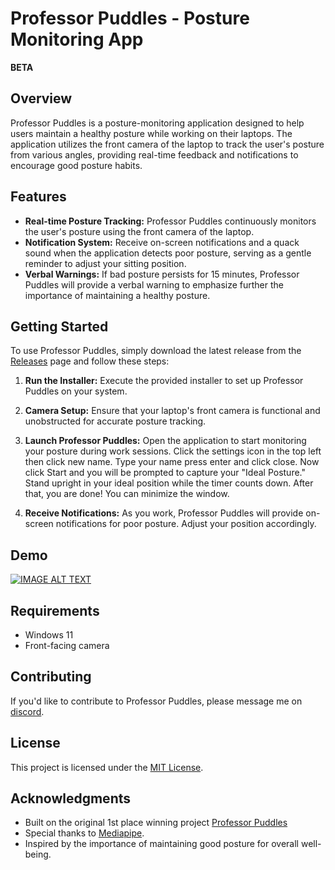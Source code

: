 # Professor Puddles - Posture Monitoring App
**BETA**
## Overview

Professor Puddles is a posture-monitoring application designed to help users maintain a healthy posture while working on their laptops. The application utilizes the front camera of the laptop to track the user's posture from various angles, providing real-time feedback and notifications to encourage good posture habits.

## Features

- **Real-time Posture Tracking:** Professor Puddles continuously monitors the user's posture using the front camera of the laptop.
- **Notification System:** Receive on-screen notifications and a quack sound when the application detects poor posture, serving as a gentle reminder to adjust your sitting position.
- **Verbal Warnings:** If bad posture persists for 15 minutes, Professor Puddles will provide a verbal warning to emphasize further the importance of maintaining a healthy posture.

## Getting Started

To use Professor Puddles, simply download the latest release from the [Releases](link-to-releases-page) page and follow these steps:

1. **Run the Installer:**
   Execute the provided installer to set up Professor Puddles on your system.

2. **Camera Setup:**
   Ensure that your laptop's front camera is functional and unobstructed for accurate posture tracking.

3. **Launch Professor Puddles:**
   Open the application to start monitoring your posture during work sessions. Click the settings icon in the top left then click new name. Type your name press enter and click close. Now click Start and you will be prompted to capture your "Ideal Posture." Stand upright in your ideal position while the timer counts down. After that, you are done! You can minimize the window.

4. **Receive Notifications:**
   As you work, Professor Puddles will provide on-screen notifications for poor posture. Adjust your position accordingly.

## Demo

[![IMAGE ALT TEXT](http://img.youtube.com/vi/pyZHgDcofTw/0.jpg)](http://www.youtube.com/watch?v=pyZHgDcofTw "Professor Puddles Demo")

## Requirements

- Windows 11
- Front-facing camera

## Contributing

If you'd like to contribute to Professor Puddles, please message me on [discord](discordapp.com/users/267683289454608384).

## License

This project is licensed under the [MIT License](LICENSE).

## Acknowledgments

- Built on the original 1st place winning project [Professor Puddles](https://devpost.com/software/professor-puddles)
- Special thanks to [Mediapipe](https://developers.google.com/mediapipe).
- Inspired by the importance of maintaining good posture for overall well-being.
